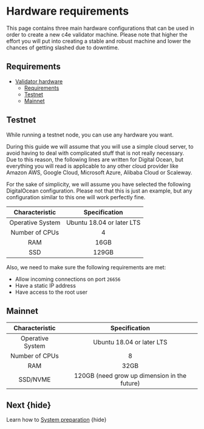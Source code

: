 <!--
order: 1
-->

# Hardware requirements
This page contains three main hardware configurations that can be used in order to create a new c4e
validator machine. Please note that higher the effort you will put into creating a stable and robust machine and lower 
the chances of getting slashed due to downtime. 

## Requirements
- [Validator hardware](#validator-hardware)
  - [Requirements](#requirements)
  - [Testnet](#testnet)
  - [Mainnet](#mainnet)

## Testnet
While running a testnet node, you can use any hardware you want. 

During this guide we will assume that you will use a simple cloud server, to avoid having to deal with 
complicated stuff that is not really necessary.  
Due to this reason, the following lines are written for Digital Ocean, but everything you will read is applicable to 
any other cloud provider like Amazon AWS, Google Cloud, Microsoft Azure, Alibaba Cloud or Scaleway.

For the sake of simplicity, we will assume you have selected the following DigitalOcean configuration. 
Please not that this is just an example, but any configuration similar to this one will work perfectly fine.      

| Characteristic | Specification |
| :------------: | :-----------: |
| Operative System | Ubuntu 18.04 or later LTS |
| Number of CPUs | 4 |
| RAM | 16GB |
| SSD | 129GB | 

Also, we need to make sure the following requirements are met: 
* Allow incoming connections on port `26656`
* Have a static IP address
* Have access to the root user

## Mainnet

| Characteristic | Specification |
| :------------: | :-----------: |
| Operative System | Ubuntu 18.04 or later LTS |
| Number of CPUs | 8 |
| RAM | 32GB |
| SSD/NVME | 120GB (need grow up dimension in the future) |

## Next {hide}

Learn how to [System preparation](./system-preparation.md) {hide}